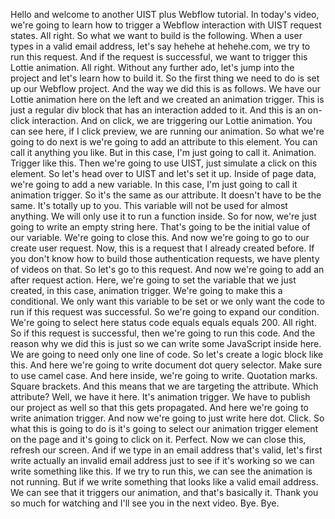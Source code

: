 Hello and welcome to another UIST plus Webflow tutorial. In today's video, we're going to learn how to trigger a Webflow interaction with UIST request states. All right. So what we want to build is the following. When a user types in a valid email address, let's say hehehe at hehehe.com, we try to run this request. And if the request is successful, we want to trigger this Lottie animation. All right. Without any further ado, let's jump into the project and let's learn how to build it. So the first thing we need to do is set up our Webflow project. And the way we did this is as follows. We have our Lottie animation here on the left and we created an animation trigger. This is just a regular div block that has an interaction added to it. And this is an on-click interaction. And on click, we are triggering our Lottie animation. You can see here, if I click preview, we are running our animation. So what we're going to do next is we're going to add an attribute to this element. You can call it anything you like. But in this case, I'm just going to call it. Animation. Trigger like this. Then we're going to use UIST, just simulate a click on this element. So let's head over to UIST and let's set it up. Inside of page data, we're going to add a new variable. In this case, I'm just going to call it animation trigger. So it's the same as our attribute. It doesn't have to be the same. It's totally up to you. This variable will not be used for almost anything. We will only use it to run a function inside. So for now, we're just going to write an empty string here. That's going to be the initial value of our variable. We're going to close this. And now we're going to go to our create user request. Now, this is a request that I already created before. If you don't know how to build those authentication requests, we have plenty of videos on that. So let's go to this request. And now we're going to add an after request action. Here, we're going to set the variable that we just created, in this case, animation trigger. We're going to make this a conditional. We only want this variable to be set or we only want the code to run if this request was successful. So we're going to expand our condition. We're going to select here status code equals equals equals 200. All right. So if this request is successful, then we're going to run this code. And the reason why we did this is just so we can write some JavaScript inside here. We are going to need only one line of code. So let's create a logic block like this. And here we're going to write document dot query selector. Make sure to use camel case. And here inside, we're going to write. Quotation marks. Square brackets. And this means that we are targeting the attribute. Which attribute? Well, we have it here. It's animation trigger. We have to publish our project as well so that this gets propagated. And here we're going to write animation trigger. And now we're going to just write here dot. Click. So what this is going to do is it's going to select our animation trigger element on the page and it's going to click on it. Perfect. Now we can close this, refresh our screen. And if we type in an email address that's valid, let's first write actually an invalid email address just to see if it's working so we can write something like this. If we try to run this, we can see the animation is not running. But if we write something that looks like a valid email address. We can see that it triggers our animation, and that's basically it. Thank you so much for watching and I'll see you in the next video. Bye. Bye.